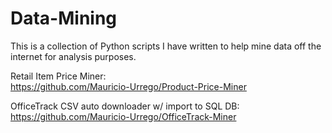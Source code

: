 # Data-Mining
This is a collection of Python scripts I have written to help mine data off the internet for analysis purposes.

Retail Item Price Miner:  
https://github.com/Mauricio-Urrego/Product-Price-Miner

OfficeTrack CSV auto downloader w/ import to SQL DB:  
https://github.com/Mauricio-Urrego/OfficeTrack-Miner
